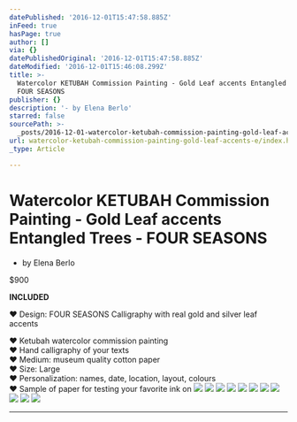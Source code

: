 ```yaml
---
datePublished: '2016-12-01T15:47:58.885Z'
inFeed: true
hasPage: true
author: []
via: {}
datePublishedOriginal: '2016-12-01T15:47:58.885Z'
dateModified: '2016-12-01T15:46:08.299Z'
title: >-
  Watercolor KETUBAH Commission Painting - Gold Leaf accents Entangled Trees -
  FOUR SEASONS
publisher: {}
description: '- by Elena Berlo'
starred: false
sourcePath: >-
  _posts/2016-12-01-watercolor-ketubah-commission-painting-gold-leaf-accents-e.md
url: watercolor-ketubah-commission-painting-gold-leaf-accents-e/index.html
_type: Article

---
```

# Watercolor KETUBAH Commission Painting - Gold Leaf accents Entangled Trees - FOUR SEASONS

- by Elena Berlo

$900

**INCLUDED**

♥ Design: FOUR SEASONS Calligraphy with real gold and silver leaf accents

♥ Ketubah watercolor commission painting  
♥ Hand calligraphy of your texts  
♥ Medium: museum quality cotton paper  
♥ Size: Large  
♥ Personalization: names, date, location, layout, colours  
♥ Sample of paper for testing your favorite ink on
![](https://the-grid-user-content.s3-us-west-2.amazonaws.com/31959821-a366-4412-a7f0-47c9a35a1ecb.jpg)
![](https://the-grid-user-content.s3-us-west-2.amazonaws.com/303b0f3d-91fe-48bb-a2ed-3f93ac016179.jpg)
![](https://the-grid-user-content.s3-us-west-2.amazonaws.com/154eab42-47d0-4bbd-a58b-1eaf77aff2b6.jpg)
![](https://the-grid-user-content.s3-us-west-2.amazonaws.com/532de7fe-484f-4ce6-a704-50cf7ba26b58.jpg)
![](https://the-grid-user-content.s3-us-west-2.amazonaws.com/b3d02948-11a5-435c-893b-87383f327102.jpg)
![](https://the-grid-user-content.s3-us-west-2.amazonaws.com/03756242-7462-4afa-bd2c-edc16df463cf.jpg)
![](https://the-grid-user-content.s3-us-west-2.amazonaws.com/82a949a5-889c-4bf2-ae77-0f1fcb35ba73.jpg)
![](https://the-grid-user-content.s3-us-west-2.amazonaws.com/75bb8360-0e4c-4231-8377-e4f651625997.jpg)
![](https://the-grid-user-content.s3-us-west-2.amazonaws.com/74deaf58-0ba3-430f-872d-b36304b8bc93.jpg)
![](https://the-grid-user-content.s3-us-west-2.amazonaws.com/0d46abf8-7de6-4d05-901b-89ba06438973.jpg)
![](https://the-grid-user-content.s3-us-west-2.amazonaws.com/6ea818bd-b60e-4ead-9691-a69c40fc2a69.jpg)

---